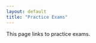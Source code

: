 ```yaml
---
layout: default
title: "Practice Exams"
---
```


This page links to practice exams.

<!--
[Exam 1, Spring 2017](cs101-spring2017-exam01.pdf), [Programming zipfile](CS101_Exam01.zip)

> [Exam 1 solution (written questions)](cs101-spring2017-exam01-solution.pdf), [Exam 1 solution (programming questions)](CS101_Exam01_Solution.zip)

[Exam 2, Spring 2017](cs101-spring2017-exam02.pdf), [Programming zipfile](CS101_Exam02.zip)

> [Exam 2 solution (written questions)](cs101-spring2017-exam02-solution.pdf), [Exam 2 solution (programming questions)](CS101_Exam02_Solution.zip)

[Exam 3, Spring 2017](cs101-spring2017-exam03.pdf), [Programming zipfile](CS101_Exam03.zip)

> [Exam 3 solution (written questions)](cs101-spring2017-exam03-solution.pdf) , [Exam 3 solution (programming questions)](CS101_Exam03_Solution.zip)


[Exam 4, Spring 2017](cs101-spring2017-exam04.pdf), [Programming zipfile](CS101_Exam04.zip)

> [Exam 4 solution (written questions)](cs101-spring2017-exam04-solution.pdf), [Exam 4 solution (programming questions)](CS101_Exam04_Solution.zip)
-->